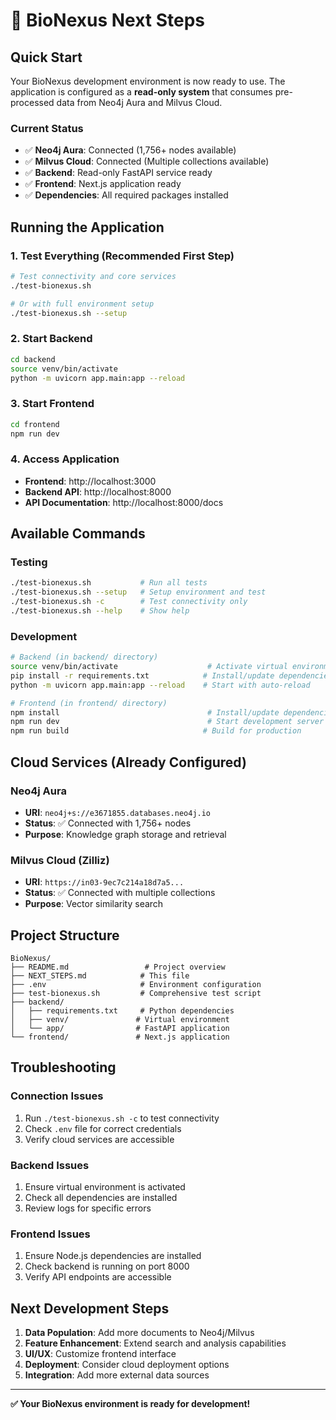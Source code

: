 # 🚀 BioNexus Next Steps

## Quick Start

Your BioNexus development environment is now ready to use. The application is configured as a **read-only system** that consumes pre-processed data from Neo4j Aura and Milvus Cloud.

### Current Status
- ✅ **Neo4j Aura**: Connected (1,756+ nodes available)
- ✅ **Milvus Cloud**: Connected (Multiple collections available)
- ✅ **Backend**: Read-only FastAPI service ready
- ✅ **Frontend**: Next.js application ready
- ✅ **Dependencies**: All required packages installed

## Running the Application

### 1. Test Everything (Recommended First Step)
```bash
# Test connectivity and core services
./test-bionexus.sh

# Or with full environment setup
./test-bionexus.sh --setup
```

### 2. Start Backend
```bash
cd backend
source venv/bin/activate
python -m uvicorn app.main:app --reload
```

### 3. Start Frontend  
```bash
cd frontend
npm run dev
```

### 4. Access Application
- **Frontend**: http://localhost:3000
- **Backend API**: http://localhost:8000
- **API Documentation**: http://localhost:8000/docs

## Available Commands

### Testing
```bash
./test-bionexus.sh           # Run all tests
./test-bionexus.sh --setup   # Setup environment and test
./test-bionexus.sh -c        # Test connectivity only
./test-bionexus.sh --help    # Show help
```

### Development
```bash
# Backend (in backend/ directory)
source venv/bin/activate                    # Activate virtual environment
pip install -r requirements.txt            # Install/update dependencies
python -m uvicorn app.main:app --reload    # Start with auto-reload

# Frontend (in frontend/ directory)  
npm install                                 # Install/update dependencies
npm run dev                                 # Start development server
npm run build                              # Build for production
```

## Cloud Services (Already Configured)

### Neo4j Aura
- **URI**: `neo4j+s://e3671855.databases.neo4j.io`
- **Status**: ✅ Connected with 1,756+ nodes
- **Purpose**: Knowledge graph storage and retrieval

### Milvus Cloud (Zilliz)
- **URI**: `https://in03-9ec7c214a18d7a5...`
- **Status**: ✅ Connected with multiple collections
- **Purpose**: Vector similarity search

## Project Structure

```
BioNexus/
├── README.md                 # Project overview
├── NEXT_STEPS.md            # This file
├── .env                     # Environment configuration
├── test-bionexus.sh         # Comprehensive test script
├── backend/
│   ├── requirements.txt     # Python dependencies
│   ├── venv/               # Virtual environment
│   └── app/                # FastAPI application
└── frontend/               # Next.js application
```

## Troubleshooting

### Connection Issues
1. Run `./test-bionexus.sh -c` to test connectivity
2. Check `.env` file for correct credentials
3. Verify cloud services are accessible

### Backend Issues
1. Ensure virtual environment is activated
2. Check all dependencies are installed
3. Review logs for specific errors

### Frontend Issues
1. Ensure Node.js dependencies are installed
2. Check backend is running on port 8000
3. Verify API endpoints are accessible

## Next Development Steps

1. **Data Population**: Add more documents to Neo4j/Milvus
2. **Feature Enhancement**: Extend search and analysis capabilities  
3. **UI/UX**: Customize frontend interface
4. **Deployment**: Consider cloud deployment options
5. **Integration**: Add more external data sources

---

**✅ Your BioNexus environment is ready for development!**